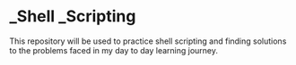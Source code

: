# _Shell _Scripting
This repository will be used to practice shell scripting 
and finding solutions to the problems faced in my day to day learning journey.
